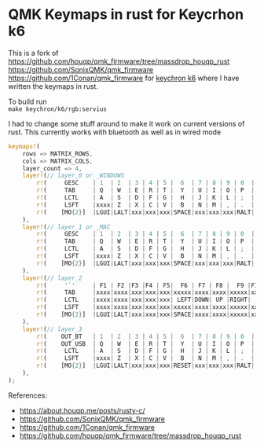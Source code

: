 # QMK Keymaps in rust for Keycrhon k6
This is a fork of 
https://github.com/houqp/qmk_firmware/tree/massdrop_houqp_rust 
https://github.com/SonixQMK/qmk_firmware 
https://github.com/1Conan/qmk_firmware
for [keychron k6](https://www.keychron.com/products/keychron-k6-wireless-mechanical-keyboard?variant=31441092149337)
where I have written the keymaps in rust.

To build run  
`make keychron/k6/rgb:servius`


I had to change some stuff around to make it work on current versions of rust.
This currently works with bluetooth as well as in wired mode


```rust
keymaps!(
    rows => MATRIX_ROWS,
    cols => MATRIX_COLS,
    layer_count => 4,
    layer!(// layer_0 or _WINDOWS
        r!(     GESC    | 1  | 2  | 3 | 4 | 5 |  6  | 7 | 8 | 9 | 0  |   -   |  =    |BSPC | xxx | DEL  ),
        r!(     TAB     | Q  | W  | E | R | T |  Y  | U | I | O | P  |  '['  | ']'   |BSLS | xxx | HOME ),
        r!(     LCTL    | A  | S  | D | F | G |  H  | J | K | L | ;  | QUOTE | xxxx  | '⏎' | xxx | PGUP ),
        r!(     LSFT    |xxxx| Z  | X | C | V |  B  | N | M | , | .  |   /   | xxxx  | RSFT| '↑' | PGDN ),
        r!(    [MO{2}]  |LGUI|LALT|xxx|xxx|xxx|SPACE|xxx|xxx|xxx|RALT|[MO{2}]|[MO{3}]| '←' | '↓' | '→' ),
    ),
    layer!(// layer_1 or _MAC
        r!(     GESC    | 1  | 2  | 3 | 4 | 5 |  6  | 7 | 8 | 9 | 0  |   -   |  =    |BSPC | xxx | DEL  ),
        r!(     TAB     | Q  | W  | E | R | T |  Y  | U | I | O | P  |  '['  | ']'   |BSLS | xxx | HOME ),
        r!(     LCTL    | A  | S  | D | F | G |  H  | J | K | L | ;  | QUOTE | xxxx  | '⏎' | xxx | PGUP ),
        r!(     LSFT    |xxxx| Z  | X | C | V |  B  | N | M | , | .  |   /   | xxxx  | RSFT| '↑' | PGDN ),
        r!(    [MO{2}]  |LGUI|LALT|xxx|xxx|xxx|SPACE|xxx|xxx|xxx|RALT|[MO{2}]|[MO{3}]| '←' | '↓' | '→' ),
    ),
    layer!(// layer_2
        r!(     '`'     | F1 | F2 |F3 |F4 | F5|  F6 | F7 | F8 |  F9 |F10 |   F11 |  F12  |BSPC      | [RGB M_B] | [RGB TOG] ),
        r!(     TAB     |xxxx|xxxx|xxx|xxx|xxx|xxxxx|xxxx|xxxx|xxxxx|xxxx|  '['  | ']'   |BSLS      | xxx       | [RGB MOD] ),
        r!(     LCTL    |xxxx|xxxx|xxx|xxx|xxx| LEFT|DOWN| UP |RIGHT| ;  | QUOTE | xxxx  | '⏎'      | xxx       | [RGB M_R] ),
        r!(     LSFT    |xxxx|xxxx|xxx|xxx|xxx|xxxxx|xxxx|xxxx|xxxxx|xxxx|   /   | xxxx  | RSFT     | [RGB VAI] | [RGB M_T] ),
        r!(    [MO{2}]  |LGUI|LALT|xxx|xxx|xxx|SPACE|xxxx|xxxx|xxxxx|xxxx|[MO{1}]|[MO{2}]| [RGB HUD]| [RGB VAD] | [RGB HUI] ),
    ),
    layer!(// layer_3
        r!(    OUT_BT   | 1  | 2  | 3 | 4 | 5 |  6  | 7 | 8 | 9 | 0  |   -   |  =    |BSPC | xxx | DEL  ),
        r!(    OUT_USB  | Q  | W  | E | R | T |  Y  | U | I | O | P  |  '['  | ']'   |BSLS | xxx | HOME ),
        r!(     LCTL    | A  | S  | D | F | G |  H  | J | K | L | ;  | QUOTE | xxxx  | '⏎' | xxx | PGUP ),
        r!(     LSFT    |xxxx| Z  | X | C | V |  B  | N | M | , | .  |   /   | xxxx  | RSFT| '↑' | PGDN ),
        r!(    [MO{2}]  |LGUI|LALT|xxx|xxx|xxx|RESET|xxx|xxx|xxx|RALT|[MO{1}]|[MO{2}]| '←' | '↓' | '→' ),
    ),
);
```

References:
- https://about.houqp.me/posts/rusty-c/
- https://github.com/SonixQMK/qmk_firmware
- https://github.com/1Conan/qmk_firmware
- https://github.com/houqp/qmk_firmware/tree/massdrop_houqp_rust
